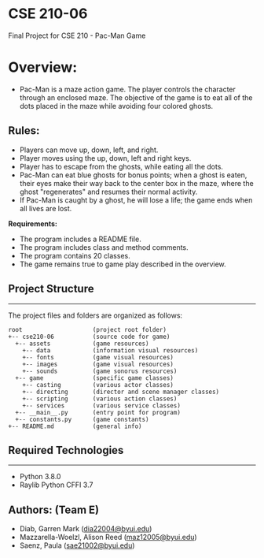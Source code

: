 # CSE 210-06
Final Project for CSE 210 - Pac-Man Game

# **Overview:**
- Pac-Man is a maze action game. The player controls the character through an enclosed maze. The objective of the game is to eat all of the dots placed in the maze while avoiding four colored ghosts.

## **Rules:**
- Players can move up, down, left, and right. 
- Player moves using the up, down, left and right keys. 
- Player has to escape from the ghosts, while eating all the dots.
- Pac-Man can eat blue ghosts for bonus points; when a ghost is eaten, their eyes make their way back to the center box in the maze, where the ghost "regenerates" and resumes their normal activity.
- If Pac-Man is caught by a ghost, he will lose a life; the game ends when all lives are lost.

**Requirements:**
- The program includes a README file.
- The program includes class and method comments.  
- The program contains 20 classes.
- The game remains true to game play described in the overview.

## Project Structure
---
The project files and folders are organized as follows:
```
root                    (project root folder)
+-- cse210-06           (source code for game)
  +-- assets            (game resources)
    +-- data            (information visual resources)
    +-- fonts           (game visual resources)
    +-- images          (game visual resources)
    +-- sounds          (game sonorus resources)
  +-- game              (specific game classes)
    +-- casting         (various actor classes)
    +-- directing       (director and scene manager classes)
    +-- scripting       (various action classes)
    +-- services        (various service classes)
  +-- __main__.py       (entry point for program)
  +-- constants.py      (game constants)
+-- README.md           (general info)
```

## Required Technologies
---
* Python 3.8.0
* Raylib Python CFFI 3.7

## **Authors: (Team E)**

- Diab, Garren Mark (dia22004@byui.edu)
- Mazzarella-Woelzl, Alison Reed (maz12005@byui.edu)
- Saenz, Paula (sae21002@byui.edu)
